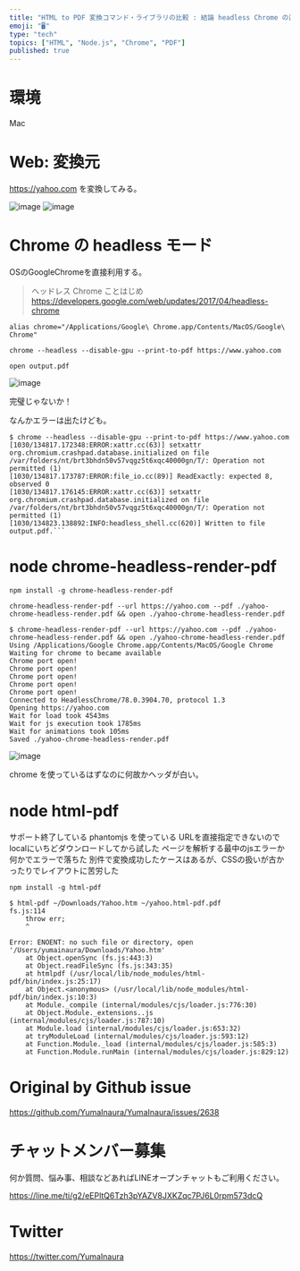```yaml
---
title: "HTML to PDF 変換コマンド・ライブラリの比較 : 結論 headless Chrome の直接利用が最強では？ ( #HTML #"
emoji: "🖥"
type: "tech"
topics: ["HTML", "Node.js", "Chrome", "PDF"]
published: true
---
```


# 環境

Mac

# Web: 変換元

https://yahoo.com を変換してみる。

![image](https://user-images.githubusercontent.com/13635059/67829773-b45a0d00-fb1b-11e9-865d-fd8489154d08.png)
![image](https://user-images.githubusercontent.com/13635059/67829777-bae88480-fb1b-11e9-925a-e14091f63c30.png)


# Chrome の headless モード

OSのGoogleChromeを直接利用する。

>ヘッドレス Chrome ことはじめ
https://developers.google.com/web/updates/2017/04/headless-chrome

```
alias chrome="/Applications/Google\ Chrome.app/Contents/MacOS/Google\ Chrome"

chrome --headless --disable-gpu --print-to-pdf https://www.yahoo.com

open output.pdf
```

![image](https://user-images.githubusercontent.com/13635059/67829737-92608a80-fb1b-11e9-8794-fb68c808b0d1.png)

完璧じゃないか！

なんかエラーは出たけども。

```
$ chrome --headless --disable-gpu --print-to-pdf https://www.yahoo.com
[1030/134817.172348:ERROR:xattr.cc(63)] setxattr org.chromium.crashpad.database.initialized on file /var/folders/nt/brt3bhdn50v57vqgz5t6xqc40000gn/T/: Operation not permitted (1)
[1030/134817.173787:ERROR:file_io.cc(89)] ReadExactly: expected 8, observed 0
[1030/134817.176145:ERROR:xattr.cc(63)] setxattr org.chromium.crashpad.database.initialized on file /var/folders/nt/brt3bhdn50v57vqgz5t6xqc40000gn/T/: Operation not permitted (1)
[1030/134823.138892:INFO:headless_shell.cc(620)] Written to file output.pdf.```
```

# node chrome-headless-render-pdf

```
npm install -g chrome-headless-render-pdf
```

```
chrome-headless-render-pdf --url https://yahoo.com --pdf ./yahoo-chrome-headless-render.pdf && open ./yahoo-chrome-headless-render.pdf
```

```
$ chrome-headless-render-pdf --url https://yahoo.com --pdf ./yahoo-chrome-headless-render.pdf && open ./yahoo-chrome-headless-render.pdf
Using /Applications/Google Chrome.app/Contents/MacOS/Google Chrome
Waiting for chrome to became available
Chrome port open!
Chrome port open!
Chrome port open!
Chrome port open!
Chrome port open!
Connected to HeadlessChrome/78.0.3904.70, protocol 1.3
Opening https://yahoo.com
Wait for load took 4543ms
Wait for js execution took 1785ms
Wait for animations took 105ms
Saved ./yahoo-chrome-headless-render.pdf
```

![image](https://user-images.githubusercontent.com/13635059/67829987-698cc500-fb1c-11e9-885a-ec9a200bd2ab.png)

chrome を使っているはずなのに何故かヘッダが白い。

# node html-pdf

サポート終了している phantomjs を使っている
URLを直接指定できないのでlocalにいちどダウンロードしてから試した
ページを解析する最中のjsエラーか何かでエラーで落ちた
別件で変換成功したケースはあるが、CSSの扱いが古かったりでレイアウトに苦労した

```
npm install -g html-pdf
```

```
$ html-pdf ~/Downloads/Yahoo.htm ~/yahoo.html-pdf.pdf
fs.js:114
    throw err;
    ^

Error: ENOENT: no such file or directory, open '/Users/yumainaura/Downloads/Yahoo.htm'
    at Object.openSync (fs.js:443:3)
    at Object.readFileSync (fs.js:343:35)
    at htmlpdf (/usr/local/lib/node_modules/html-pdf/bin/index.js:25:17)
    at Object.<anonymous> (/usr/local/lib/node_modules/html-pdf/bin/index.js:10:3)
    at Module._compile (internal/modules/cjs/loader.js:776:30)
    at Object.Module._extensions..js (internal/modules/cjs/loader.js:787:10)
    at Module.load (internal/modules/cjs/loader.js:653:32)
    at tryModuleLoad (internal/modules/cjs/loader.js:593:12)
    at Function.Module._load (internal/modules/cjs/loader.js:585:3)
    at Function.Module.runMain (internal/modules/cjs/loader.js:829:12)
```

# Original by Github issue

https://github.com/YumaInaura/YumaInaura/issues/2638








<!-- Update From Qiita API -->

# チャットメンバー募集


何か質問、悩み事、相談などあればLINEオープンチャットもご利用ください。

https://line.me/ti/g2/eEPltQ6Tzh3pYAZV8JXKZqc7PJ6L0rpm573dcQ





# Twitter


https://twitter.com/YumaInaura


<!-- Update From Qiita API -->


